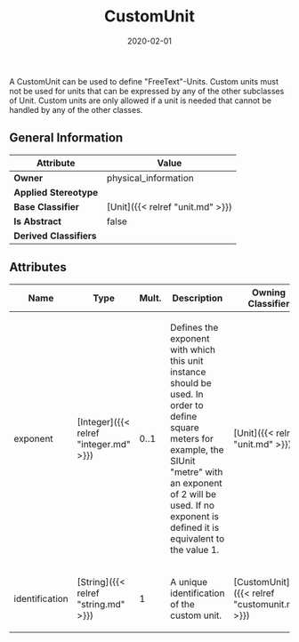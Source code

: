﻿---
title: CustomUnit
toc: false
type: specs
date: "2020-02-01"
draft: false
specification: VEC
version: 1.2.0
documentType: "Recommendation"
elementType: Class
classes:
  - CustomUnit
menu_name: vec-1.2.0
---
<p>A CustomUnit can be used to define "FreeText"-Units. Custom units must not be used for units that can be expressed by any of the other subclasses of Unit. Custom units are only allowed if a unit  is needed that cannot be handled by any of the other classes.  </p>

## General Information

| Attribute               | Value |
|-------------------------|-------|
| **Owner**               | physical_information |
| **Applied Stereotype**  |   |
| **Base Classifier**     | [Unit]({{< relref "unit.md" >}})<br/>  |
| **Is Abstract**         | false |
| **Derived Classifiers** |   |

## Attributes
|  Name  |  Type  |  Mult.  |  Description  |  Owning Classifier  |
|--------|--------|---------|---------------|--------------|
|exponent | [Integer]({{< relref "integer.md" >}}) | 0..1 | <p> Defines the exponent with which this unit instance should be used. In order to define square meters for example, the SIUnit &quot;metre&quot; with an exponent of 2 will be used. If no exponent is defined it is equivalent to the value 1.      </p> | [Unit]({{< relref "unit.md" >}}) |
|identification | [String]({{< relref "string.md" >}}) | 1 | <p>A unique identification of the custom unit.  </p> | [CustomUnit]({{< relref "customunit.md" >}}) |

